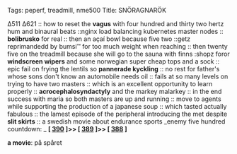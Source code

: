 Tags: peperf, treadmill, nme500
Title: SNÖRAGNARÖK
  
∆511 ∆621 :: how to reset the **vagus** with four hundred and thirty two hertz hum and binaural beats ::nginx load balancing kubernetes master nodes :: **bolibrusko** for real :: then an açaí bowl because five two ::getz reprimandedd by bumsi™ for too much weight when reaching :: then twenty five on the treadmill because she will go to the sauna with finns :shopz foror **windscreen wipers** and some norwegian super cheap tops and a sock :: epic fail on frying the lentils so **pannerade kyckling** :: no rest for father's whose sons don't know an automobile needs oil :: fails at so many levels on trying to have two masters :: which is an excellent opportunity to learn properly :: **acrocephalosyndactyly** and the markey malarkey :: in the end success with maria so both masters are up and running :: move to agents while supporting the production of a japanese soup :: which tasted actually fabulous :: the lamest episode of the peripheral introducing the met despite **slit skirts** :: a swedish movie about endurance sports 
_enemy five hundred countdown: _  **[ [390](https://www.allmusic.com/album/a-northern-soul-mw0000126607) ]>> [ [389](https://www.allmusic.com/album/le-tigre-mw0000255678) ]>> [ [388](https://www.allmusic.com/album/happy-sad-mw0000653100) ]** 

**a movie**: på spåret  
